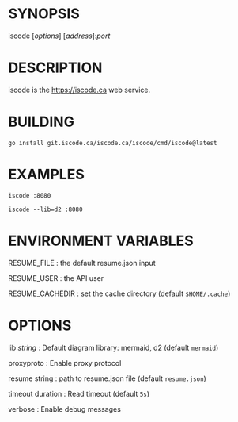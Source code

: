 # SYNOPSIS

iscode [*options*] [*address*]:*port*

# DESCRIPTION

iscode is the https://iscode.ca web service.

# BUILDING

```
go install git.iscode.ca/iscode.ca/iscode/cmd/iscode@latest
```

# EXAMPLES

```
iscode :8080

iscode --lib=d2 :8080
```

# ENVIRONMENT VARIABLES

RESUME_FILE
: the default resume.json input

RESUME_USER
: the API user

RESUME_CACHEDIR
: set the cache directory (default `$HOME/.cache`)

# OPTIONS

lib *string*
: Default diagram library: mermaid, d2 (default `mermaid`)

proxyproto
: Enable proxy protocol

resume string
: path to resume.json file (default `resume.json`)

timeout duration
: Read timeout (default `5s`)

verbose
: Enable debug messages
